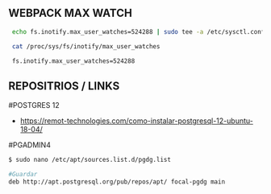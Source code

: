 

## WEBPACK MAX WATCH

```bash
 echo fs.inotify.max_user_watches=524288 | sudo tee -a /etc/sysctl.conf && sudo sysctl -p

 cat /proc/sys/fs/inotify/max_user_watches

 fs.inotify.max_user_watches=524288
```

## REPOSITRIOS / LINKS


 #POSTGRES 12

  - https://remot-technologies.com/como-instalar-postgresql-12-ubuntu-18-04/
  
  #PGADMIN4
  ```bash
  $ sudo nano /etc/apt/sources.list.d/pgdg.list
  
  #Guardar
  deb http://apt.postgresql.org/pub/repos/apt/ focal-pgdg main
  ```
